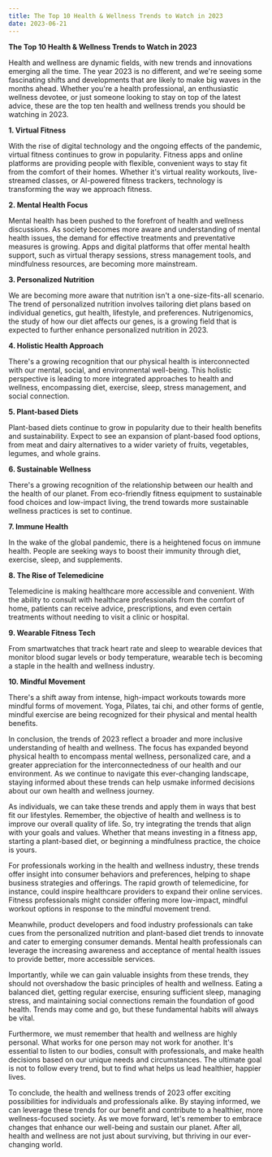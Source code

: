 ```yaml
---
title: The Top 10 Health & Wellness Trends to Watch in 2023
date: 2023-06-21
---
```

**The Top 10 Health & Wellness Trends to Watch in 2023**

Health and wellness are dynamic fields, with new trends and innovations emerging all the time. The year 2023 is no different, and we're seeing some fascinating shifts and developments that are likely to make big waves in the months ahead. Whether you're a health professional, an enthusiastic wellness devotee, or just someone looking to stay on top of the latest advice, these are the top ten health and wellness trends you should be watching in 2023.

**1. Virtual Fitness**

With the rise of digital technology and the ongoing effects of the pandemic, virtual fitness continues to grow in popularity. Fitness apps and online platforms are providing people with flexible, convenient ways to stay fit from the comfort of their homes. Whether it's virtual reality workouts, live-streamed classes, or AI-powered fitness trackers, technology is transforming the way we approach fitness.

**2. Mental Health Focus**

Mental health has been pushed to the forefront of health and wellness discussions. As society becomes more aware and understanding of mental health issues, the demand for effective treatments and preventative measures is growing. Apps and digital platforms that offer mental health support, such as virtual therapy sessions, stress management tools, and mindfulness resources, are becoming more mainstream.

**3. Personalized Nutrition**

We are becoming more aware that nutrition isn't a one-size-fits-all scenario. The trend of personalized nutrition involves tailoring diet plans based on individual genetics, gut health, lifestyle, and preferences. Nutrigenomics, the study of how our diet affects our genes, is a growing field that is expected to further enhance personalized nutrition in 2023.

**4. Holistic Health Approach**

There's a growing recognition that our physical health is interconnected with our mental, social, and environmental well-being. This holistic perspective is leading to more integrated approaches to health and wellness, encompassing diet, exercise, sleep, stress management, and social connection.

**5. Plant-based Diets**

Plant-based diets continue to grow in popularity due to their health benefits and sustainability. Expect to see an expansion of plant-based food options, from meat and dairy alternatives to a wider variety of fruits, vegetables, legumes, and whole grains.

**6. Sustainable Wellness**

There's a growing recognition of the relationship between our health and the health of our planet. From eco-friendly fitness equipment to sustainable food choices and low-impact living, the trend towards more sustainable wellness practices is set to continue.

**7. Immune Health**

In the wake of the global pandemic, there is a heightened focus on immune health. People are seeking ways to boost their immunity through diet, exercise, sleep, and supplements.

**8. The Rise of Telemedicine**

Telemedicine is making healthcare more accessible and convenient. With the ability to consult with healthcare professionals from the comfort of home, patients can receive advice, prescriptions, and even certain treatments without needing to visit a clinic or hospital.

**9. Wearable Fitness Tech**

From smartwatches that track heart rate and sleep to wearable devices that monitor blood sugar levels or body temperature, wearable tech is becoming a staple in the health and wellness industry.

**10. Mindful Movement**

There's a shift away from intense, high-impact workouts towards more mindful forms of movement. Yoga, Pilates, tai chi, and other forms of gentle, mindful exercise are being recognized for their physical and mental health benefits.

In conclusion, the trends of 2023 reflect a broader and more inclusive understanding of health and wellness. The focus has expanded beyond physical health to encompass mental wellness, personalized care, and a greater appreciation for the interconnectedness of our health and our environment. As we continue to navigate this ever-changing landscape, staying informed about these trends can help usmake informed decisions about our own health and wellness journey.

As individuals, we can take these trends and apply them in ways that best fit our lifestyles. Remember, the objective of health and wellness is to improve our overall quality of life. So, try integrating the trends that align with your goals and values. Whether that means investing in a fitness app, starting a plant-based diet, or beginning a mindfulness practice, the choice is yours.

For professionals working in the health and wellness industry, these trends offer insight into consumer behaviors and preferences, helping to shape business strategies and offerings. The rapid growth of telemedicine, for instance, could inspire healthcare providers to expand their online services. Fitness professionals might consider offering more low-impact, mindful workout options in response to the mindful movement trend.

Meanwhile, product developers and food industry professionals can take cues from the personalized nutrition and plant-based diet trends to innovate and cater to emerging consumer demands. Mental health professionals can leverage the increasing awareness and acceptance of mental health issues to provide better, more accessible services.

Importantly, while we can gain valuable insights from these trends, they should not overshadow the basic principles of health and wellness. Eating a balanced diet, getting regular exercise, ensuring sufficient sleep, managing stress, and maintaining social connections remain the foundation of good health. Trends may come and go, but these fundamental habits will always be vital.

Furthermore, we must remember that health and wellness are highly personal. What works for one person may not work for another. It's essential to listen to our bodies, consult with professionals, and make health decisions based on our unique needs and circumstances. The ultimate goal is not to follow every trend, but to find what helps us lead healthier, happier lives.

To conclude, the health and wellness trends of 2023 offer exciting possibilities for individuals and professionals alike. By staying informed, we can leverage these trends for our benefit and contribute to a healthier, more wellness-focused society. As we move forward, let's remember to embrace changes that enhance our well-being and sustain our planet. After all, health and wellness are not just about surviving, but thriving in our ever-changing world.